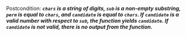 Postcondition: ***`chars` is a string of digits, `sub` is a non-empty substring, `perm` is equal to `chars`, and `candidate` is equal to `chars`. If `candidate` is a valid number with respect to `sub`, the function yields `candidate`. If `candidate` is not valid, there is no output from the function.***